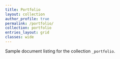 ```yaml
---
title: Portfolio
layout: collection
author_profile: true
permalink: /portfolio/
collection: portfolio
entries_layout: grid
classes: wide
---
```


Sample document listing for the collection `_portfolio`.